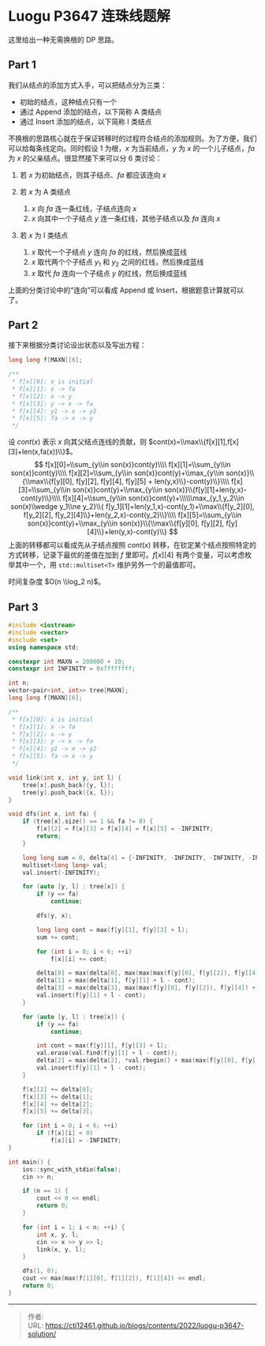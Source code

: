 # Luogu P3647 连珠线题解


这里给出一种无需换根的 DP 思路。

## Part 1

我们从结点的添加方式入手，可以把结点分为三类：

- 初始的结点，这种结点只有一个
- 通过 Append 添加的结点，以下简称 A 类结点
- 通过 Insert 添加的结点，以下简称 I 类结点

不换根的思路核心就在于保证转移时的过程符合结点的添加规则。为了方便，我们可以给每条线定向。同时假设 $1$ 为根，$x$ 为当前结点，$y$ 为 $x$ 的一个儿子结点，$fa$ 为 $x$ 的父亲结点。很显然接下来可以分 $6$ 类讨论：

1. 若 $x$ 为初始结点，则其子结点、$fa$ 都应该连向  $x$
2. 若 $x$ 为 A 类结点
   1.  $x$ 向 $fa$ 连一条红线，子结点连向 $x$
   2. $x$ 向其中一个子结点 $y$ 连一条红线，其他子结点以及 $fa$ 连向  $x$

3. 若 $x$ 为 I 类结点
   1. $x$ 取代一个子结点 $y$ 连向 $fa$ 的红线，然后换成蓝线
   2. $x$ 取代两个个子结点 $y_1$ 和 $y_2$ 之间的红线，然后换成蓝线
   3. $x$ 取代 $fa$ 连向一个子结点 $y$ 的红线，然后换成蓝线

上面的分类讨论中的“连向”可以看成 Append 或 Insert，根据题意计算就可以了。

## Part 2

接下来根据分类讨论设出状态以及写出方程：

```cpp
long long f[MAXN][6];

/**
 * f[x][0]: x is initial
 * f[x][1]: x -> fa
 * f[x][2]: x -> y
 * f[x][3]: y -> x -> fa
 * f[x][4]: y1 -> x -> y2
 * f[x][5]: fa -> x -> y
 */
```

设 $cont(x)$ 表示 $x$ 向其父结点连线的贡献，则 $cont(x)=\\max\\{f[x][1],f[x][3]+len(x,fa(x))\\}$。
$$
f[x][0]=\\sum_{y\\in son(x)}cont(y)\\\\
f[x][1]=\\sum_{y\\in son(x)}cont(y)\\\\
f[x][2]=\\sum_{y\\in son(x)}cont(y)+\\max_{y\\in son(x)}\\{\\max\\{f[y][0], f[y][2], f[y][4], f[y][5] + len(y,x)\\}-cont(y)\\}\\\\
f[x][3]=\\sum_{y\\in son(x)}cont(y)+\\max_{y\\in son(x)}\\{f[y][1]+len(y,x)-cont(y)\\}\\\\
f[x][4]=\\sum_{y\\in son(x)}cont(y)+\\\\\\max_{y_1,y_2\\in son(x)\\wedge y_1\\ne y_2}\\{
f[y_1][1]+len(y_1,x)-cont(y_1)+\\max\\{f[y_2][0], f[y_2][2], f[y_2][4]\\}+len(y_2,x)-cont(y_2)\\}\\\\
f[x][5]=\\sum_{y\\in son(x)}cont(y)+\\max_{y\\in son(x)}\\{\\max\\{f[y][0], f[y][2], f[y][4]\\}+len(y,x)-cont(y)\\}
$$
上面的转移都可以看成先从子结点按照 $cont(x)$ 转移，在钦定某个结点按照特定的方式转移，记录下最优的差值在加到 $f$ 里即可。$f[x][4]$ 有两个变量，可以考虑枚举其中一个，用 `std::multiset<T>` 维护另外一个的最值即可。

时间复杂度 $O(n \\log_2 n)$。

## Part 3

```cpp
#include <iostream>
#include <vector>
#include <set>
using namespace std;

constexpr int MAXN = 200000 + 10;
constexpr int INFINITY = 0x7fffffff;

int n;
vector<pair<int, int>> tree[MAXN];
long long f[MAXN][6];

/**
 * f[x][0]: x is initial
 * f[x][1]: x -> fa
 * f[x][2]: x -> y
 * f[x][3]: y -> x -> fa
 * f[x][4]: y1 -> x -> y2
 * f[x][5]: fa -> x -> y
 */

void link(int x, int y, int l) {
    tree[x].push_back({y, l});
    tree[y].push_back({x, l});
}

void dfs(int x, int fa) {
    if (tree[x].size() == 1 && fa != 0) {
        f[x][2] = f[x][3] = f[x][4] = f[x][5] = -INFINITY;
        return;
    }

    long long sum = 0, delta[4] = {-INFINITY, -INFINITY, -INFINITY, -INFINITY};
    multiset<long long> val;
    val.insert(-INFINITY);

    for (auto [y, l] : tree[x]) {
        if (y == fa)
            continue;

        dfs(y, x);

        long long cont = max(f[y][1], f[y][3] + l);
        sum += cont;

        for (int i = 0; i < 6; ++i)
            f[x][i] += cont;

        delta[0] = max(delta[0], max(max(max(f[y][0], f[y][2]), f[y][4]), f[y][5] + l) - cont);
        delta[1] = max(delta[1], f[y][1] + l - cont);
        delta[3] = max(delta[3], max(max(f[y][0], f[y][2]), f[y][4]) + l - cont);
        val.insert(f[y][1] + l - cont);
    }

    for (auto [y, l] : tree[x]) {
        if (y == fa)
            continue;

        int cont = max(f[y][1], f[y][3] + l);
        val.erase(val.find(f[y][1] + l - cont));
        delta[2] = max(delta[2], *val.rbegin() + max(max(f[y][0], f[y][2]), f[y][4]) + l - cont);
        val.insert(f[y][1] + l - cont);
    }

    f[x][2] += delta[0];
    f[x][3] += delta[1];
    f[x][4] += delta[2];
    f[x][5] += delta[3];

    for (int i = 0; i < 6; ++i)
        if (f[x][i] < 0)
            f[x][i] = -INFINITY;
}

int main() {
    ios::sync_with_stdio(false);
    cin >> n;

    if (n == 1) {
        cout << 0 << endl;
        return 0;
    }

    for (int i = 1; i < n; ++i) {
        int x, y, l;
        cin >> x >> y >> l;
        link(x, y, l);
    }

    dfs(1, 0);
    cout << max(max(f[1][0], f[1][2]), f[1][4]) << endl;
    return 0;
}
```

---

> 作者:   
> URL: https://ctj12461.github.io/blogs/contents/2022/luogu-p3647-solution/  

